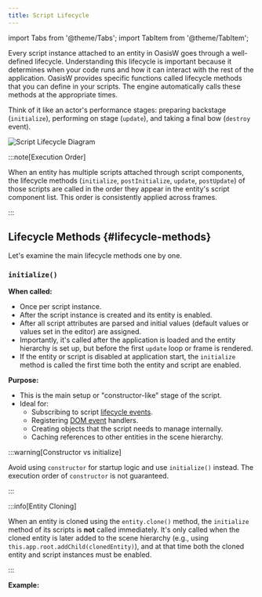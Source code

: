 ```yaml
---
title: Script Lifecycle
---
```


import Tabs from '@theme/Tabs';
import TabItem from '@theme/TabItem';

Every script instance attached to an entity in OasisW goes through a well-defined lifecycle. Understanding this lifecycle is important because it determines when your code runs and how it can interact with the rest of the application. OasisW provides specific functions called lifecycle methods that you can define in your scripts. The engine automatically calls these methods at the appropriate times.

Think of it like an actor's performance stages: preparing backstage (`initialize`), performing on stage (`update`), and taking a final bow (`destroy` event).

![Script Lifecycle Diagram](/img/user-manual/scripting/script-lifecycle.png)

:::note[Execution Order]

When an entity has multiple scripts attached through script components, the lifecycle methods (`initialize`, `postInitialize`, `update`, `postUpdate`) of those scripts are called in the order they appear in the entity's script component list. This order is consistently applied across frames.

:::

## Lifecycle Methods {#lifecycle-methods}

Let's examine the main lifecycle methods one by one.

### `initialize()`

**When called:**

* Once per script instance.
* After the script instance is created and its entity is enabled.
* After all script attributes are parsed and initial values (default values or values set in the editor) are assigned.
* Importantly, it's called after the application is loaded and the entity hierarchy is set up, but before the first `update` loop or frame is rendered.
* If the entity or script is disabled at application start, the `initialize` method is called the first time both the entity and script are enabled.

**Purpose:**

* This is the main setup or "constructor-like" stage of the script.
* Ideal for:
  * Subscribing to script [lifecycle events](#lifecycle-events).
  * Registering [DOM event](https://developer.mozilla.org/en-US/docs/Web/Events) handlers.
  * Creating objects that the script needs to manage internally.
  * Caching references to other entities in the scene hierarchy.

:::warning[Constructor vs initialize]

Avoid using `constructor` for startup logic and use `initialize()` instead. The execution order of `constructor` is not guaranteed.

:::

:::info[Entity Cloning]

When an entity is cloned using the `entity.clone()` method, the `initialize` method of its scripts is **not** called immediately. It's only called when the cloned entity is later added to the scene hierarchy (e.g., using `this.app.root.addChild(clonedEntity)`), and at that time both the cloned entity and script instances must be enabled.

:::

**Example:**

<Tabs>
<!-- <TabItem value="esm" label="ESM">

```javascript
import { Script } from 'playcanvas';

export class MyScript extends Script {
    static scriptName = 'myScript';

    initialize() {
        // Subscribe to some script lifecycle events
        this.on('enable', () => {
            console.log('script enabled');
        });
        this.on('disable', () => {
            console.log('script disabled');
        });
        this.once('destroy', () => {
            console.log('script destroyed');
        });
    }
}
```

</TabItem> -->
<TabItem value="classic" label="Classic">

```javascript
var MyScript = pc.createScript('myScript');

MyScript.prototype.initialize = function() {
    // Subscribe to some script lifecycle events
    this.on('enable', () => {
        console.log('script enabled');
    });
    this.on('disable', () => {
        console.log('script disabled');
    });
    this.once('destroy', () => {
        console.log('script destroyed');
    });
};
```

</TabItem>
</Tabs>

### `postInitialize()`

**When called:**

* Once per script instance.
* Called after all `initialize()` methods of all script instances of all enabled entities in the scene have completed.

**Purpose:**

* Useful for setup logic that depends on other scripts or entities having already completed their `initialize()` stage.
* Helps avoid race conditions where one script tries to access another script's properties before that script has been set up.

**Example:**

<Tabs>
<!-- <TabItem value="esm" label="ESM">

```javascript
import { Script } from 'playcanvas';

export class MyScript extends Script {
    static scriptName = 'myScript';

    initialize() {
        // Get a reference to another entity in the scene hierarchy
        this.otherEntity = this.app.root.findByName('OtherEntity');

        // Let's assume that when the initialize method of OtherEntity runs,
        // it allocates a property called 'material'. At this point, we cannot
        // be sure that OtherEntity's initialize method has executed...
    }

    postInitialize() {
        // But we can be sure it has executed by the time we get to here...
        const material = this.otherEntity.material;
    }
}
```

</TabItem> -->
<TabItem value="classic" label="Classic">

```javascript
var MyScript = pc.createScript('myScript');

MyScript.prototype.initialize = function() {
    // Get a reference to another entity in the scene hierarchy
    this.otherEntity = this.app.root.findByName('OtherEntity');

    // Let's assume that when the initialize method of OtherEntity runs,
    // it allocates a property called 'material'. At this point, we cannot
    // be sure that OtherEntity's initialize method has executed...
};

MyScript.prototype.postInitialize = function() {
    // But we can be sure it has executed by the time we get to here...
    const material = this.otherEntity.material;
};
```

</TabItem>
</Tabs>

### `update(dt)`

**When called:**

* Every frame, if the script instance, its entity, and the entity's ancestors are all enabled.

**Parameters:**

* dt (delta time): A number representing the time elapsed in seconds since the previous frame. Important for frame-rate independent logic.

**Purpose:**

* This is the core of the script's runtime behavior.
* Used for:
  * Continuous input handling.
  * Updating position, rotation, scale for movement or animation.
  * Checking game conditions (e.g., collisions, win/lose states).
  * Any logic that needs to be performed repeatedly over time.

:::important

Since this runs very frequently, keep update as efficient as possible. Avoid heavy calculations or allocations here if they can be done elsewhere (e.g., in initialize).

:::

**Example:**

<Tabs>
<!-- <TabItem value="esm" label="ESM">

```javascript
import { Script } from 'playcanvas';

export class Rotator extends Script {
    static scriptName = 'rotator';

    update(dt) {
        // Rotate the entity 10 degrees per second around the world Y axis
        this.entity.rotate(0, 10 * dt, 0);
    }
}
```

</TabItem> -->
<TabItem value="classic" label="Classic">

```javascript
var Rotator = pc.createScript('rotator');

Rotator.prototype.update = function(dt) {
    // Rotate the entity 10 degrees per second around the world Y axis
    this.entity.rotate(0, 10 * dt, 0);
};
```

</TabItem>
</Tabs>

### `postUpdate(dt)`

**When called:**

* Every frame, if the script instance and its entity are enabled.
* Called after all `update()` methods of all script instances for the current frame have completed.

**Parameters:**

* dt (delta time): Same as update().

**Purpose:**

* Useful for logic that needs to run after all major updates have occurred.
* Common use case: A camera script that follows the player. The player's update moves the player, and the camera's `postUpdate` adjusts the camera's position to smoothly follow the player's new position.

**Example:**

<Tabs>
<!-- <TabItem value="esm" label="ESM">

```javascript
import { Script } from 'playcanvas';

export class TrackingCamera extends Script {
    static scriptName = 'trackingCamera';

    initialize() {
        this.player = this.app.root.findByName('Player');
    }

    postUpdate(dt) {
        // We know the player's position has been updated by now...
        const playerPos = this.player.getPosition();
        this.entity.lookAt(playerPos);
    }
}
```

</TabItem> -->
<TabItem value="classic" label="Classic">

```javascript
var TrackingCamera = pc.createScript('trackingCamera');

TrackingCamera.prototype.initialize = function() {
    this.player = this.app.root.findByName('Player');
};

TrackingCamera.prototype.postUpdate = function(dt) {
    // We know the player's position has been updated by now...
    const playerPos = this.player.getPosition();
    this.entity.lookAt(playerPos);
};
```

</TabItem>
</Tabs>

## Lifecycle Events {#lifecycle-events}

In addition to the main lifecycle methods (`initialize`, `postInitialize`, `update`, `postUpdate`), script instances also fire specific events at key moments in their lifecycle. You can subscribe to these events to execute custom logic when these state changes occur. This is particularly useful for resource management, behavior toggling, or final cleanup tasks.

The three main lifecycle events are `enable`, `disable`, and `destroy`.

### `enable` Event {#enable-event}

**When fired:**

* When the script instance becomes enabled. This can happen in several ways:
  * When the script is first initialized, if both the script component and its entity start in an enabled state.
  * When `this.enabled` is programmatically set from false to true.
  * When the script's parent entity (or ancestor entity) becomes enabled, and the script itself is already marked as enabled.

**Purpose:**

* Perform tasks after the script transitions from disabled to enabled state.
* Ideal for:
  * Re-enabling paused behavior (e.g., resuming animations, re-registering event listeners that were removed in disable).
  * Updating visual state to reflect the enabled state.

**Subscribe:**

```javascript
// Usually inside initialize()...
this.on('enable', () => {
    console.log('script enabled');
});
```

:::tip

If the script starts in an enabled state, the `enable` event occurs during the initialization phase. If you want specific setup for `onEnable` to also run when the script starts enabled, you can call the handler directly in `initialize` after subscribing, protected by an `if (this.enabled)` check.

:::

### `disable` Event {#disable-event}

**When fired:**

* When the script instance becomes disabled. This can happen in the following cases:
  * When `this.enabled` is programmatically set from `true` to `false`.
  * When the script's parent entity (or ancestor entity) becomes disabled.
  * Before the `destroy` event occurs (because scripts are implicitly disabled before being destroyed).

**Purpose:**

* Perform tasks when the script becomes disabled.
* Ideal for:
  * Pausing behavior (e.g., stopping animations, unregistering event listeners that are only relevant when active).
  * Releasing temporary resources that are only needed when enabled.
  * Updating visual state to reflect the disabled state.

**Subscribe:**

```javascript
// Usually inside initialize()...
this.on('disable', () => {
    console.log('script disabled');
});
```

### `state` Event {#state-event}

**When fired:**

* Every time the script instance's valid execution state changes from enabled to disabled, or from disabled to enabled. This can be caused by:
  * The script instance's `this.enabled` property being changed programmatically.
  * The parent script component's `enabled` state changing.
  * The script's parent entity (or ancestor entity)'s `enabled` state changing.

**Purpose:**

* Provides a single callback that responds to changes in the script's active state.
* Useful when you need to perform tasks regardless of whether the script was just enabled or disabled, often based on the new state itself.
* Sometimes simplifies logic compared to handling [`enable`](#enable-event) and [`disable`](#disable-event) separately when the required work is similar for both cases but depends on the resulting state.

**Parameters:**

* enabled (boolean): The script instance's new state (`true` if just enabled, `false` if just disabled).

**Subscribe:**

```javascript
// Usually inside initialize()...
this.on('state', (enabled) => {
    console.log(`script ${enabled ? 'enabled' : 'disabled'}`);
});
```

### `destroy` Event {#destroy-event}

**When fired:**

* When the script instance is about to be destroyed. This occurs in the following cases:
  * When its parent entity is destroyed.
  * When the script component containing this script instance is removed from the entity.
  * When the script instance itself is explicitly destroyed (e.g., `this.destroy()`, direct calls are less common).

**Purpose:**

* This is the final cleanup stage of the script. It's important for preventing memory leaks and ensuring clean termination of script functionality.
* Essential for:
  * Unsubscribing from all events the script subscribed to (e.g., `this.app.off(...)`, `someEntity.off(...)`, `this.off(...)` for its own events).
  * Releasing all external resources or DOM elements the script created or holds references to.
  * Setting references to other objects to null to help the garbage collector.

**Subscribe:**

```javascript
// Usually inside initialize()...
this.once('destroy', () => {
    console.log('script destroyed');
});
```

:::tip[on vs once]

Since the `destroy` handler only needs to run once, it's common to use `this.once('destroy', ...)`.

:::

:::important[Unregistering Event Handlers]

If the script registered event handlers using `on` or `once`, remember to use `off` for those handlers in the `destroy` handler. Otherwise, the garbage collector may not be able to free the memory used by the script.

:::
